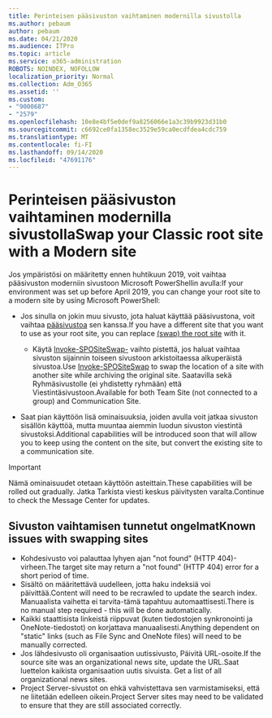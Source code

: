 ```yaml
---
title: Perinteisen pääsivuston vaihtaminen modernilla sivustolla
ms.author: pebaum
author: pebaum
ms.date: 04/21/2020
ms.audience: ITPro
ms.topic: article
ms.service: o365-administration
ROBOTS: NOINDEX, NOFOLLOW
localization_priority: Normal
ms.collection: Adm_O365
ms.assetid: ''
ms.custom:
- "9000687"
- "2579"
ms.openlocfilehash: 10e8e4bf5e0def9a8256066e1a3c39b9923d31b0
ms.sourcegitcommit: c6692ce0fa1358ec3529e59ca0ecdfdea4cdc759
ms.translationtype: MT
ms.contentlocale: fi-FI
ms.lasthandoff: 09/14/2020
ms.locfileid: "47691176"
---
```

# <a name="swap-your-classic-root-site-with-a-modern-site"></a><span data-ttu-id="184f4-102">Perinteisen pääsivuston vaihtaminen modernilla sivustolla</span><span class="sxs-lookup"><span data-stu-id="184f4-102">Swap your Classic root site with a Modern site</span></span>

<span data-ttu-id="184f4-103">Jos ympäristösi on määritetty ennen huhtikuun 2019, voit vaihtaa pääsivuston moderniin sivustoon Microsoft PowerShellin avulla:</span><span class="sxs-lookup"><span data-stu-id="184f4-103">If your environment was set up before April 2019, you can change your root site to a modern site by using Microsoft PowerShell:</span></span>

- <span data-ttu-id="184f4-104">Jos sinulla on jokin muu sivusto, jota haluat käyttää pääsivustona, voit vaihtaa [pääsivustoa](https://docs.microsoft.com/sharepoint/modern-root-site) sen kanssa.</span><span class="sxs-lookup"><span data-stu-id="184f4-104">If you have a different site that you want to use as your root site, you can replace [(swap) the root site](https://docs.microsoft.com/sharepoint/modern-root-site) with it.</span></span> 
    - <span data-ttu-id="184f4-105">Käytä [Invoke-SPOSiteSwap-](https://docs.microsoft.com/powershell/module/sharepoint-online/invoke-spositeswap?view=sharepoint-ps) vaihto pistettä, jos haluat vaihtaa sivuston sijainnin toiseen sivustoon arkistoitaessa alkuperäistä sivustoa.</span><span class="sxs-lookup"><span data-stu-id="184f4-105">Use [Invoke-SPOSiteSwap](https://docs.microsoft.com/powershell/module/sharepoint-online/invoke-spositeswap?view=sharepoint-ps) to swap the location of a site with another site while archiving the original site.</span></span> <span data-ttu-id="184f4-106">Saatavilla sekä Ryhmäsivustolle (ei yhdistetty ryhmään) että Viestintäsivustoon.</span><span class="sxs-lookup"><span data-stu-id="184f4-106">Available for both Team Site (not connected to a group) and Communication Site.</span></span> 

- <span data-ttu-id="184f4-107">Saat pian käyttöön lisä ominaisuuksia, joiden avulla voit jatkaa sivuston sisällön käyttöä, mutta muuntaa aiemmin luodun sivuston viestintä sivustoksi.</span><span class="sxs-lookup"><span data-stu-id="184f4-107">Additional capabilities will be introduced soon that will allow you to keep using the content on the site, but convert the existing site to a communication site.</span></span> 
>[!Important]
><span data-ttu-id="184f4-108">Nämä ominaisuudet otetaan käyttöön asteittain.</span><span class="sxs-lookup"><span data-stu-id="184f4-108">These capabilities will be rolled out gradually.</span></span> <span data-ttu-id="184f4-109">Jatka Tarkista viesti keskus päivitysten varalta.</span><span class="sxs-lookup"><span data-stu-id="184f4-109">Continue to check the Message Center for updates.</span></span> 

## <a name="known-issues-with-swapping-sites"></a><span data-ttu-id="184f4-110">Sivuston vaihtamisen tunnetut ongelmat</span><span class="sxs-lookup"><span data-stu-id="184f4-110">Known issues with swapping sites</span></span>

- <span data-ttu-id="184f4-111">Kohdesivusto voi palauttaa lyhyen ajan "not found" (HTTP 404)-virheen.</span><span class="sxs-lookup"><span data-stu-id="184f4-111">The target site may return a "not found" (HTTP 404) error for a short period of time.</span></span>
- <span data-ttu-id="184f4-112">Sisältö on määritettävä uudelleen, jotta haku indeksiä voi päivittää.</span><span class="sxs-lookup"><span data-stu-id="184f4-112">Content will need to be recrawled to update the search index.</span></span> <span data-ttu-id="184f4-113">Manuaalista vaihetta ei tarvita-tämä tapahtuu automaattisesti.</span><span class="sxs-lookup"><span data-stu-id="184f4-113">There is no manual step required - this will be done automatically.</span></span>
- <span data-ttu-id="184f4-114">Kaikki staattisista linkeistä riippuvat (kuten tiedostojen synkronointi ja OneNote-tiedostot) on korjattava manuaalisesti.</span><span class="sxs-lookup"><span data-stu-id="184f4-114">Anything dependent on "static" links (such as File Sync and OneNote files) will need to be manually corrected.</span></span>
- <span data-ttu-id="184f4-115">Jos lähdesivusto oli organisaation uutissivusto, Päivitä URL-osoite.</span><span class="sxs-lookup"><span data-stu-id="184f4-115">If the source site was an organizational news site, update the URL.</span></span><span data-ttu-id="184f4-116">Saat luettelon kaikista organisaation uutis sivuista.</span><span class="sxs-lookup"><span data-stu-id="184f4-116"> Get a list of all organizational news sites.</span></span>
- <span data-ttu-id="184f4-117">Project Server-sivustot on ehkä vahvistettava sen varmistamiseksi, että ne liitetään edelleen oikein.</span><span class="sxs-lookup"><span data-stu-id="184f4-117">Project Server sites may need to be validated to ensure that they are still associated correctly.</span></span>
